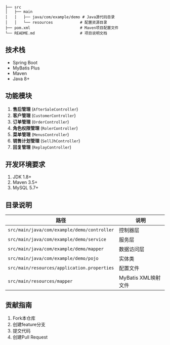 ```
├── src
│   ├── main
│   │   ├── java/com/example/demo # Java源代码目录
│   │   └── resources            # 配置资源目录
├── pom.xml                      # Maven项目配置文件
└── README.md                    # 项目说明文档
```

## 技术栈

- Spring Boot
- MyBatis Plus
- Maven
- Java 8+

## 功能模块

1. **售后管理** (`AfterSaleController`)
2. **客户管理** (`CustomerController`)
3. **订单管理** (`OrderController`)
4. **角色权限管理** (`RolerController`)
5. **菜单管理** (`MenusController`)
6. **销售计划管理** (`SellJhController`)
7. **回复管理** (`ReplayController`)

## 开发环境要求

1. JDK 1.8+
2. Maven 3.5+
3. MySQL 5.7+

## 目录说明

| 路径                                          | 说明              |
|---------------------------------------------|-----------------|
| `src/main/java/com/example/demo/controller` | 控制器层            |
| `src/main/java/com/example/demo/service`    | 服务层             |
| `src/main/java/com/example/demo/mapper`     | 数据访问层           |
| `src/main/java/com/example/demo/pojo`       | 实体类             |
| `src/main/resources/application.properties` | 配置文件            |
| `src/main/resources/mapper`                 | MyBatis XML映射文件 |

## 贡献指南

1. Fork本仓库
2. 创建feature分支
3. 提交代码
4. 创建Pull Request
